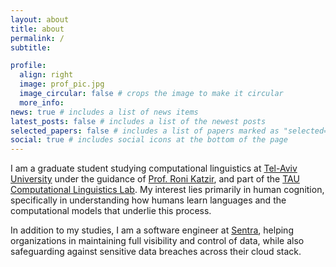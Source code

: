 ```yaml
---
layout: about
title: about
permalink: /
subtitle:

profile:
  align: right
  image: prof_pic.jpg
  image_circular: false # crops the image to make it circular
  more_info:
news: true # includes a list of news items
latest_posts: false # includes a list of the newest posts
selected_papers: false # includes a list of papers marked as "selected={true}"
social: true # includes social icons at the bottom of the page
---
```


I am a graduate student studying computational linguistics at [Tel-Aviv University](https://www.tau.ac.il) under the guidance of [Prof. Roni Katzir](https://english.tau.ac.il/profile/rkatzir), and part of the [TAU Computational Linguistics Lab](https://taucompling.github.io). My interest lies primarily in human cognition, specifically in understanding how humans learn languages and the computational models that underlie this process.

In addition to my studies, I am a software engineer at [Sentra](https://www.sentra.io), helping organizations in maintaining full visibility and control of data, while also safeguarding against sensitive data breaches across their cloud stack.
